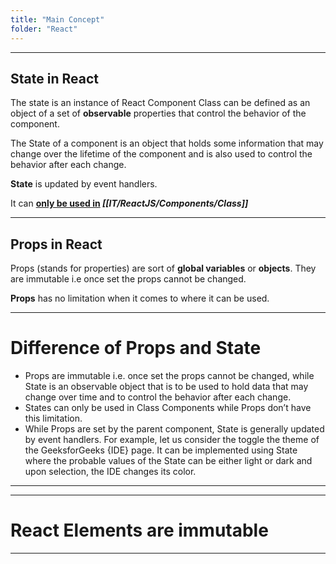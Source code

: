 ```yaml
---
title: "Main Concept"
folder: "React"
---
```


---
## State in React

The state is an instance of React Component Class can be defined as an object of a set of **observable** properties that control the behavior of the component.

The State of a component is an object that holds some information that may change over the lifetime of the component and is also used to control the behavior after each change.

**State** is updated by event handlers.

It can **<u>only be used in</u> _[[IT/ReactJS/Components/Class]]_**

---
## Props in React

Props (stands for properties) are sort of **global variables** or **objects**.
They are immutable i.e once set the props cannot be changed.

**Props** has no limitation when it comes to where it can be used.


---

# Difference of Props and State

-   Props are immutable i.e. once set the props cannot be changed, while State is an observable object that is to be used to hold data that may change over time and to control the behavior after each change.
-   States can only be used in Class Components while Props don’t have this limitation.
-   While Props are set by the parent component, State is generally updated by event handlers. For example, let us consider the toggle the theme of the GeeksforGeeks {IDE} page. It can be implemented using State where the probable values of the State can be either light or dark and upon selection, the IDE changes its color.


---

---
# React Elements are immutable

---
